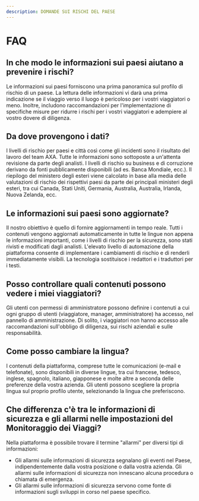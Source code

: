 ```yaml
---
description: DOMANDE SUI RISCHI DEL PAESE
---
```


# FAQ

## **In che modo le informazioni sui paesi aiutano a prevenire i rischi?**

Le informazioni sui paesi forniscono una prima panoramica sul profilo di rischio di un paese. La lettura delle informazioni vi darà una prima indicazione se il viaggio verso il luogo è pericoloso per i vostri viaggiatori o meno. Inoltre, includono raccomandazioni per l'implementazione di specifiche misure per ridurre i rischi per i vostri viaggiatori e adempiere al vostro dovere di diligenza.

## **Da dove provengono i dati?**

I livelli di rischio per paesi e città così come gli incidenti sono il risultato del lavoro del team AXA. Tutte le informazioni sono sottoposte a un'attenta revisione da parte degli analisti. I livelli di rischio su business e di corruzione derivano da fonti pubblicamente disponibili \(ad es. Banca Mondiale, ecc.\). Il riepilogo del ministero degli esteri viene calcolato in base alla media delle valutazioni di rischio dei rispettivi paesi da parte dei principali ministeri degli esteri, tra cui Canada, Stati Uniti, Germania, Australia, Australia, Irlanda, Nuova Zelanda, ecc.

## **Le informazioni sui paesi sono aggiornate?**

Il nostro obiettivo è quello di fornire aggiornamenti in tempo reale. Tutti i contenuti vengono aggiornati automaticamente in tutte le lingue non appena le informazioni importanti, come i livelli di rischio per la sicurezza, sono stati rivisti e modificati dagli analisti. L'elevato livello di automazione della piattaforma consente di implementare i cambiamenti di rischio e di renderli immediatamente visibili. La tecnologia sostituisce i redattori e i traduttori per i testi.  


## **Posso controllare quali contenuti possono vedere i miei viaggiatori?**

Gli utenti con permessi di amministratore possono definire i contenuti a cui ogni gruppo di utenti \(viaggiatore, manager, amministratore\) ha accesso, nel pannello di amministrazione. Di solito, i viaggiatori non hanno accesso alle raccomandazioni sull'obbligo di diligenza, sui rischi aziendali e sulle responsabilità.

## **Come posso cambiare la lingua?**

I contenuti della piattaforma, comprese tutte le comunicazioni \(e-mail e telefonate\), sono disponibili in diverse lingue, tra cui francese, tedesco, inglese, spagnolo, italiano, giapponese e molte altre a seconda delle preferenze della vostra azienda. Gli utenti possono scegliere la propria lingua sul proprio profilo utente, selezionando la lingua che preferiscono.

## Che differenza c'è tra le informazioni di sicurezza e gli allarmi nelle impostazioni del Monitoraggio dei Viaggi?

Nella piattaforma è possibile trovare il termine "allarmi" per diversi tipi di informazioni:

* Gli allarmi sulle informazioni di sicurezza segnalano gli eventi nel Paese, indipendentemente dalla vostra posizione o dalla vostra azienda. Gli allarmi sulle informazioni di sicurezza non innescano alcuna procedura o chiamata di emergenza.
* Gli allarmi sulle informazioni di sicurezza servono come fonte di informazioni sugli sviluppi in corso nel paese specifico.

